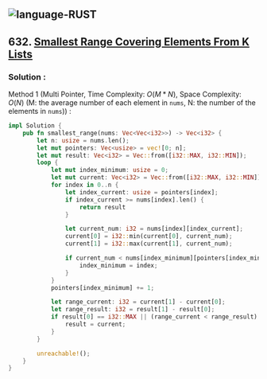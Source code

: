 ![language-RUST](https://img.shields.io/badge/RUST-8d4004?style=for-the-badge&logo=RUST)
---

## 632. [Smallest Range Covering Elements From K Lists](https://leetcode.com/problems/smallest-range-covering-elements-from-k-lists)

### Solution :

Method 1 (Multi Pointer, Time Complexity: $O(M*N)$, Space Complexity: $O(N)$ (M: the average number of each element in `nums`, N: the number of the elements in `nums`)) :
```rust
impl Solution {
    pub fn smallest_range(nums: Vec<Vec<i32>>) -> Vec<i32> {
        let n: usize = nums.len();
        let mut pointers: Vec<usize> = vec![0; n];
        let mut result: Vec<i32> = Vec::from([i32::MAX, i32::MIN]);
        loop {
            let mut index_minimum: usize = 0;
            let mut current: Vec<i32> = Vec::from([i32::MAX, i32::MIN]);
            for index in 0..n {
                let index_current: usize = pointers[index];
                if index_current >= nums[index].len() {
                    return result
                }

                let current_num: i32 = nums[index][index_current];
                current[0] = i32::min(current[0], current_num);
                current[1] = i32::max(current[1], current_num);

                if current_num < nums[index_minimum][pointers[index_minimum]] {
                    index_minimum = index;
                }
            }
            pointers[index_minimum] += 1;

            let range_current: i32 = current[1] - current[0];
            let range_result: i32 = result[1] - result[0];
            if result[0] == i32::MAX || (range_current < range_result) || (range_current == range_result && current[0] < result[0]) {
                result = current;
            }
        }

        unreachable!();
    }
}
```
